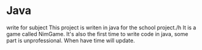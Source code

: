 # Java
write for subject
This project is writen in java for the school project./h
It is a game called NimGame.
It's also the first time to write code in java, some part is unprofessional. When have time will update.
